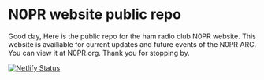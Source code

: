 # N0PR website public repo

Good day, 
Here is the public repo for the ham radio club N0PR website.
This website is availiable for current updates and future events of the N0PR ARC.
You can view it at N0PR.org.
Thank you for stopping by.

[![Netlify Status](https://api.netlify.com/api/v1/badges/49bccaed-5314-40f3-bcdd-e71903946fa5/deploy-status)](https://app.netlify.com/sites/marvelous-flan-6e7041/deploys)